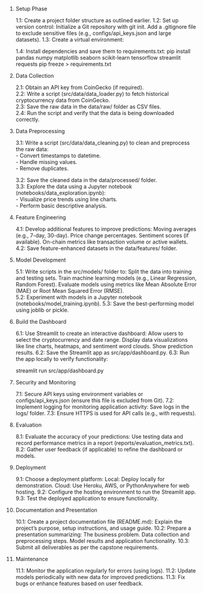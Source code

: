 1. Setup Phase

    1.1: Create a project folder structure as outlined earlier.
    1.2: Set up version control:
        Initialize a Git repository with git init.
        Add a .gitignore file to exclude sensitive files (e.g., configs/api_keys.json and large datasets).
    1.3: Create a virtual environment:

    1.4: Install dependencies and save them to requirements.txt:
        pip install pandas numpy matplotlib seaborn scikit-learn tensorflow streamlit requests
        pip freeze > requirements.txt

2. Data Collection

    2.1: Obtain an API key from CoinGecko (if required). <br />
    2.2: Write a script (src/data/data_loader.py) to fetch historical cryptocurrency data from CoinGecko. <br />
    2.3: Save the raw data in the data/raw/ folder as CSV files. <br />
    2.4: Run the script and verify that the data is being downloaded correctly. <br />

3. Data Preprocessing

    3.1: Write a script (src/data/data_cleaning.py) to clean and preprocess the raw data:<br />
        - Convert timestamps to datetime. <br />
        - Handle missing values. <br />
        - Remove duplicates.<br /> 

    3.2: Save the cleaned data in the data/processed/ folder. <br />
    3.3: Explore the data using a Jupyter notebook (notebooks/data_exploration.ipynb):<br />
        - Visualize price trends using line charts.<br />
        - Perform basic descriptive analysis. <br />

4. Feature Engineering

    4.1: Develop additional features to improve predictions:
        Moving averages (e.g., 7-day, 30-day).
        Price change percentages.
        Sentiment scores (if available).
        On-chain metrics like transaction volume or active wallets.
    4.2: Save feature-enhanced datasets in the data/features/ folder. <br />

5. Model Development

    5.1: Write scripts in the src/models/ folder to:
        Split the data into training and testing sets.
        Train machine learning models (e.g., Linear Regression, Random Forest).
        Evaluate models using metrics like Mean Absolute Error (MAE) or Root Mean Squared Error (RMSE).
    <br /> 5.2: Experiment with models in a Jupyter notebook (notebooks/model_training.ipynb).
    5.3: Save the best-performing model using joblib or pickle.

6. Build the Dashboard

    6.1: Use Streamlit to create an interactive dashboard:
        Allow users to select the cryptocurrency and date range.
        Display data visualizations like line charts, heatmaps, and sentiment word clouds.
        Show prediction results.
    6.2: Save the Streamlit app as src/app/dashboard.py.
    6.3: Run the app locally to verify functionality:

    streamlit run src/app/dashboard.py

7. Security and Monitoring

    7.1: Secure API keys using environment variables or configs/api_keys.json (ensure this file is excluded from Git).
    7.2: Implement logging for monitoring application activity:
        Save logs in the logs/ folder.
    7.3: Ensure HTTPS is used for API calls (e.g., with requests).

8. Evaluation

    8.1: Evaluate the accuracy of your predictions:
        Use testing data and record performance metrics in a report (reports/evaluation_metrics.txt).
    8.2: Gather user feedback (if applicable) to refine the dashboard or models.

9. Deployment

    9.1: Choose a deployment platform:
        Local: Deploy locally for demonstration.
        Cloud: Use Heroku, AWS, or PythonAnywhere for web hosting.
    9.2: Configure the hosting environment to run the Streamlit app.
    9.3: Test the deployed application to ensure functionality.

10. Documentation and Presentation

    10.1: Create a project documentation file (README.md):
        Explain the project’s purpose, setup instructions, and usage guide.
    10.2: Prepare a presentation summarizing:
        The business problem.
        Data collection and preprocessing steps.
        Model results and application functionality.
    10.3: Submit all deliverables as per the capstone requirements.

11. Maintenance

    11.1: Monitor the application regularly for errors (using logs).
    11.2: Update models periodically with new data for improved predictions.
    11.3: Fix bugs or enhance features based on user feedback.